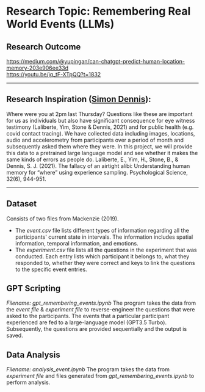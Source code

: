 # Research Topic: Remembering Real World Events (LLMs)

## Research Outcome
https://medium.com/@yupingan/can-chatgpt-predict-human-location-memory-203e906ee33d <br>
https://youtu.be/jq_tF-XTpQQ?t=1832

---

## Research Inspiration ([Simon Dennis](https://findanexpert.unimelb.edu.au/profile/811247-simon-dennis)):
Where were you at 2pm last Thursday? Questions like these are important for us as individuals but also have significant consequence for eye witness testimony (Laliberte, Yim, Stone & Dennis, 2021) and for public health (e.g. covid contact tracing). We have collected data including images, locations, audio and accelerometry from participants over a period of month and subsequently asked them where they were. In this project, we will provide this data to a pretrained large language model and see whether it makes the same kinds of errors as people do.
Laliberte, E., Yim, H., Stone, B., & Dennis, S. J. (2021). The fallacy of an airtight alibi: Understanding human memory for “where” using experience sampling. Psychological Science, 32(6), 944-951.

---

## Dataset
Consists of two files from Mackenzie (2019). 

- The *event.csv* file lists different types of information regarding all the participants' current state in intervals. The information includes spatial information, temporal information, and emotions. 
- The *experiment.csv* file lists all the questions in the experiment that was conducted. Each entry lists which participant it belongs to, what they responded to, whether they were correct and keys to link the questions to the specific event entries.

## GPT Scripting
*Filename: gpt_remembering_events.ipynb*
The program takes the data from the *event file* & *experiment file* to reverse-engineer the questions that were asked to the participants. The events that a particular participant experienced are fed to a large-language model (GPT3.5 Turbo). Subsequently, the questions are provided sequentially and the output is saved.

## Data Analysis
*Filename: analysis_event.ipynb*
The program takes the data from *experiment file* and files generated from *gpt_remembering_events.ipynb* to perform analysis.
